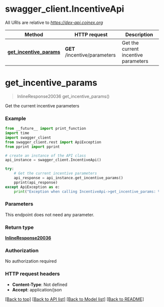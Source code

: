 # swagger_client.IncentiveApi

All URIs are relative to *https://dex-api.coinex.org*

Method | HTTP request | Description
------------- | ------------- | -------------
[**get_incentive_params**](IncentiveApi.md#get_incentive_params) | **GET** /incentive/parameters | Get the current incentive parameters


# **get_incentive_params**
> InlineResponse20036 get_incentive_params()

Get the current incentive parameters

### Example
```python
from __future__ import print_function
import time
import swagger_client
from swagger_client.rest import ApiException
from pprint import pprint

# create an instance of the API class
api_instance = swagger_client.IncentiveApi()

try:
    # Get the current incentive parameters
    api_response = api_instance.get_incentive_params()
    pprint(api_response)
except ApiException as e:
    print("Exception when calling IncentiveApi->get_incentive_params: %s\n" % e)
```

### Parameters
This endpoint does not need any parameter.

### Return type

[**InlineResponse20036**](InlineResponse20036.md)

### Authorization

No authorization required

### HTTP request headers

 - **Content-Type**: Not defined
 - **Accept**: application/json

[[Back to top]](#) [[Back to API list]](../README.md#documentation-for-api-endpoints) [[Back to Model list]](../README.md#documentation-for-models) [[Back to README]](../README.md)

